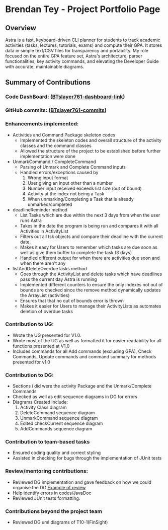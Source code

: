 # Brendan Tey - Project Portfolio Page

## Overview
Astra is a fast, keyboard-driven CLI planner for students to track academic activities (tasks, lectures, tutorials, exams) and compute their GPA. It stores data in simple text/CSV files for transparency and portability. My role focused on the entire GPA feature set, Astra's architecture, parser functionalities, key activity commands, and elevating the Developer Guide with accurate, maintainable diagrams.

## Summary of Contributions
### Code DashBoard: ([BTslayer761-dashboard-link](https://nus-cs2113-ay2526s1.github.io/tp-dashboard/?search=Bren&sort=groupTitle&sortWithin=title&timeframe=commit&mergegroup=&groupSelect=groupByRepos&breakdown=true&checkedFileTypes=docs~functional-code~test-code~other&since=2025-09-19T00%3A00%3A00&filteredFileName=&tabOpen=true&tabType=authorship&tabAuthor=Kurokishi592&tabRepo=AY2526S1-CS2113-W12-1%2Ftp%5Bmaster%5D&authorshipIsMergeGroup=false&authorshipFileTypes=docs~functional-code~test-code&authorshipIsBinaryFileTypeChecked=false&authorshipIsIgnoredFilesChecked=false))
### GitHub commits: ([BTslayer761-commits](https://github.com/AY2526S1-CS2113-W12-1/tp/commits/master?author=BTslayer761))
### Enhancements implemented: 
- Activities and Command Package skeleton codes
  - Implemented the skeleton codes and overall structure of the activity classes and the command classes
  - Allowed the structure of the project to be established before further implementation were done
- UnmarkCommand / CompleteCommand
  -  Parsing of Unmark and Complete Command inputs
  - Handled errors/exceptions caused by
    1. Wrong input format
    2. User giving an input other than a number
    3. Number input received exceeds list size (out of bound)
    4. Activity at the index not being a Task 
    5. When unmarking/Completing a Task that is already unmarked/completed
- deadlineReminder method
  - List Tasks which are due within the next 3 days from when the user runs Astra
  - Takes in the date the program is being run and compares it with all Activities in ActivityList
  - Filters out all tsk objects and compare their deadline with the current date.
  - Makes it easy for Users to remember which tasks are due soon as well as give them buffer to complete the task (3 days)
  - Handled different output for when there are activities due soon and when there aren't any
- listAndDeleteOverdueTasks method
  - Goes through the ActivityList and delete tasks which have deadlines pass the current day Astra is running
  - Implemented different counters to ensure the only indexes not out of bounds are checked since the remove method dynamically updates the ArrayList (activities)
  - Ensures that that no out of bounds error is thrown
  - Makes it easier for Users to manage their ActivityLists as automates deletion of overdue tasks

### Contribution to UG:
- Wrote the UG presented for V1.0. 
- Wrote most of the UG as well as formatted it for easier readability for all functions presented at V1.0
- Includes commands for all Add commands (excluding GPA), Check Commands, Update commands and command summary for methods presented for v1.0


### Contribution to DG:
- Sections i did were the activity Package and the Unmark/Complete Commands
- Checked as well as edit sequence diagrams in DG for errors
- Diagrams Created include:
  1. Activity Class diagram
  2. DeleteCommand sequence diagram
  3. UnmarkCommand sequence diagram
  4. Edited checkCurrent sequence diagram
  5. AddCommands sequence diagram

### Contribution to team-based tasks
- Ensured coding quality and correct styling
- Assisted in checking for bugs through the implementation of JUnit tests

### Review/mentoring contributions: 
- Reviewed DG implementation and gave feedback on how we could organise the DG [Example of review](https://github.com/AY2526S1-CS2113-W12-1/tp/pull/95)
- Help identify errors in codes/JavaDoc
- Reviewed JUnit tests formatting.

### Contributions beyond the project team
- Reviewed DG uml diagrams of T10-1(FinSight)
